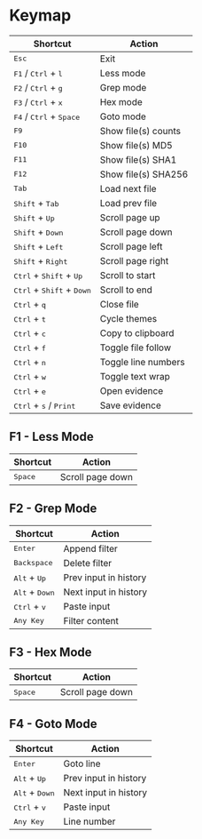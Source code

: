 # Keymap
| Shortcut                                             | Action                |
| ---------------------------------------------------- | --------------------- |
| <kbd>Esc</kbd>                                       | Exit                  |
| <kbd>F1</kbd> / <kbd>Ctrl</kbd> + <kbd>l</kbd>       | Less mode             |
| <kbd>F2</kbd> / <kbd>Ctrl</kbd> + <kbd>g</kbd>       | Grep mode             |
| <kbd>F3</kbd> / <kbd>Ctrl</kbd> + <kbd>x</kbd>       | Hex mode              |
| <kbd>F4</kbd> / <kbd>Ctrl</kbd> + <kbd>Space</kbd>   | Goto mode             |
| <kbd>F9</kbd>                                        | Show file(s) counts   |
| <kbd>F10</kbd>                                       | Show file(s) MD5      |
| <kbd>F11</kbd>                                       | Show file(s) SHA1     |
| <kbd>F12</kbd>                                       | Show file(s) SHA256   |
| <kbd>Tab</kbd>                                       | Load next file        |
| <kbd>Shift</kbd> + <kbd>Tab</kbd>                    | Load prev file        |
| <kbd>Shift</kbd> + <kbd>Up</kbd>                     | Scroll page up        |
| <kbd>Shift</kbd> + <kbd>Down</kbd>                   | Scroll page down      |
| <kbd>Shift</kbd> + <kbd>Left</kbd>                   | Scroll page left      |
| <kbd>Shift</kbd> + <kbd>Right</kbd>                  | Scroll page right     |
| <kbd>Ctrl</kbd> + <kbd>Shift</kbd> + <kbd>Up</kbd>   | Scroll to start       |
| <kbd>Ctrl</kbd> + <kbd>Shift</kbd> + <kbd>Down</kbd> | Scroll to end         |
| <kbd>Ctrl</kbd> + <kbd>q</kbd>                       | Close file            |
| <kbd>Ctrl</kbd> + <kbd>t</kbd>                       | Cycle themes          |
| <kbd>Ctrl</kbd> + <kbd>c</kbd>                       | Copy to clipboard     |
| <kbd>Ctrl</kbd> + <kbd>f</kbd>                       | Toggle file follow    |
| <kbd>Ctrl</kbd> + <kbd>n</kbd>                       | Toggle line numbers   |
| <kbd>Ctrl</kbd> + <kbd>w</kbd>                       | Toggle text wrap      |
| <kbd>Ctrl</kbd> + <kbd>e</kbd>                       | Open evidence         |
| <kbd>Ctrl</kbd> + <kbd>s</kbd> / <kbd>Print</kbd>    | Save evidence         |

## F1 - Less Mode
| Shortcut                                             | Action                |
| ---------------------------------------------------- | --------------------- |
| <kbd>Space</kbd>                                     | Scroll page down      |

## F2 - Grep Mode
| Shortcut                                             | Action                |
| ---------------------------------------------------- | --------------------- |
| <kbd>Enter</kbd>                                     | Append filter         |
| <kbd>Backspace</kbd>                                 | Delete filter         |
| <kbd>Alt</kbd> + <kbd>Up</kbd>                       | Prev input in history |
| <kbd>Alt</kbd> + <kbd>Down</kbd>                     | Next input in history |
| <kbd>Ctrl</kbd> + <kbd>v</kbd>                       | Paste input           |
| <kbd>Any Key</kbd>                                   | Filter content        |

## F3 - Hex Mode
| Shortcut                                             | Action                |
| ---------------------------------------------------- | --------------------- |
| <kbd>Space</kbd>                                     | Scroll page down      |

## F4 - Goto Mode
| Shortcut                                             | Action                |
| ---------------------------------------------------- | --------------------- |
| <kbd>Enter</kbd>                                     | Goto line             |
| <kbd>Alt</kbd> + <kbd>Up</kbd>                       | Prev input in history |
| <kbd>Alt</kbd> + <kbd>Down</kbd>                     | Next input in history |
| <kbd>Ctrl</kbd> + <kbd>v</kbd>                       | Paste input           |
| <kbd>Any Key</kbd>                                   | Line number           |
